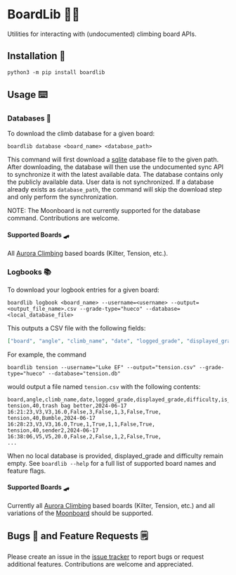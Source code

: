 # BoardLib 🧗‍♀️

Utilities for interacting with (undocumented) climbing board APIs.

## Installation 🦺

`python3 -m pip install boardlib`

## Usage ⌨️

### Databases 💾

To download the climb database for a given board:

`boardlib database <board_name> <database_path>`

This command will first download a [sqlite](https://www.sqlite.org/index.html) database file to the given path. After downloading, the database will then use the undocumented sync API to synchronize it with the latest available data. The database contains only the publicly available data. User data is not synchronized. If a database already exists as `database_path`, the command will skip the download step and only perform the synchronization.

NOTE: The Moonboard is not currently supported for the database command. Contributions are welcome.

#### Supported Boards 🛹

All [Aurora Climbing](https://auroraclimbing.com/) based boards (Kilter, Tension, etc.).

### Logbooks 📚

To download your logbook entries for a given board:

`boardlib logbook <board_name> --username=<username> --output=<output_file_name>.csv --grade-type="hueco" --database=<local_database_file>`

This outputs a CSV file with the following fields:

```json
["board", "angle", "climb_name", "date", "logged_grade", "displayed_grade", "difficulty", "is_benchmark", "tries", "is_mirror", "sessions_count", "tries_total", "is_repeat", "is_ascent", "comment"]
```

For example, the command

`boardlib tension --username="Luke EF" --output="tension.csv" --grade-type="hueco" --database="tension.db"`

would output a file named `tension.csv` with the following contents:

```
board,angle,climb_name,date,logged_grade,displayed_grade,difficulty,is_benchmark,tries,is_mirror,sessions_count,tries_total,is_repeat,is_ascent,comment
tension,40,trash bag better,2024-06-17 16:21:23,V3,V3,16.0,False,3,False,1,3,False,True,
tension,40,Bumble,2024-06-17 16:28:23,V3,V3,16.0,True,1,True,1,1,False,True,
tension,40,sender2,2024-06-17 16:38:06,V5,V5,20.0,False,2,False,1,2,False,True,
...
```
When no local database is provided, displayed_grade and difficulty remain empty.
See `boardlib --help` for a full list of supported board names and feature flags.

#### Supported Boards 🛹

Currently all [Aurora Climbing](https://auroraclimbing.com/) based boards (Kilter, Tension, etc.) and all variations of the [Moonboard](https://moonboard.com/) should be supported.

## Bugs 🐞 and Feature Requests 🗒️

Please create an issue in the [issue tracker](https://github.com/lemeryfertitta/BoardLib/issues) to report bugs or request additional features. Contributions are welcome and appreciated.
